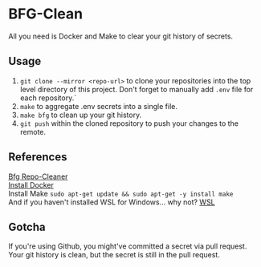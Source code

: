 # BFG-Clean

All you need is Docker and Make to clear your git history of secrets.

## Usage

1. `git clone --mirror <repo-url>` to clone your repositories into the top level directory of this project. Don't forget to manually add `.env` file for each repository.`
2. `make` to aggregate .env secrets into a single file.
3. `make bfg` to clean up your git history.
4. `git push` within the cloned repository to push your changes to the remote.

## References

[Bfg Repo-Cleaner](https://rtyley.github.io/bfg-repo-cleaner/)  
[Install Docker](https://docs.docker.com/get-docker/)  
Install Make `sudo apt-get update && sudo apt-get -y install make`  
And if you haven't installed WSL for Windows... why not? [WSL](https://learn.microsoft.com/en-us/windows/wsl/install)

## Gotcha

If you're using Github, you might've committed a secret via pull request. Your git history is clean, but the secret is still in the pull request.
